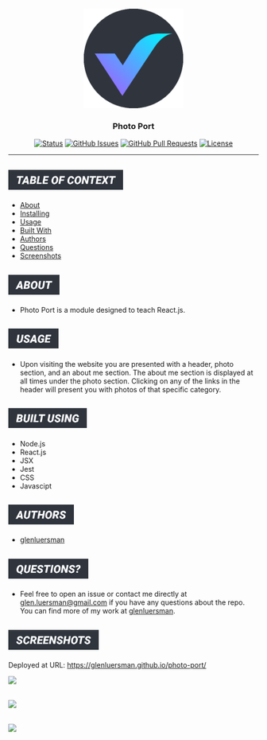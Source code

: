 <p align="center">
 <img width=200px height=200px src="public/images/logo-round-dark.png" alt="Project logo"></a>
</p>

<h3 align="center">Photo Port</h3>

<div align="center">

[![Status](https://img.shields.io/badge/status-active-success.svg)]()
[![GitHub Issues](https://img.shields.io/github/issues/glenluersman/photo-port.svg)](https://github.com/glenluersman/photo-port/issues)
[![GitHub Pull Requests](https://img.shields.io/github/issues-pr/glenluersman/photo-port.svg)](https://github.com/glenluersman/photo-port/pulls)
[![License](https://img.shields.io/badge/license-MIT-blue.svg)](/LICENSE)

</div>

---

## <img src="https://github.com/teamjuli0/readme-badges/blob/main/themes/clean-dark/menu-categories/table-of-context.png?raw=true" style="height: 40px">

- [About](#about)
- [Installing](#installing)
- [Usage](#usage)
- [Built With](#built_using)
- [Authors](#authors)
- [Questions](#questions)
- [Screenshots](#screenshots)

## <img id="about" src="https://github.com/teamjuli0/readme-badges/blob/main/themes/clean-dark/menu-categories/about.png?raw=true" style="height: 40px">

- Photo Port is a module designed to teach React.js.

## <img id="usage" src="https://github.com/teamjuli0/readme-badges/blob/main/themes/clean-dark/menu-categories/usage.png?raw=true" style="height: 40px">

- Upon visiting the website you are presented with a header, photo section, and an about me section. The about me section is displayed at all times under the photo section. Clicking on any of the links in the header will present you with photos of that specific category.

## <img id="built_using" src="https://github.com/teamjuli0/readme-badges/blob/main/themes/clean-dark/menu-categories/built-using.png?raw=true" style="height: 40px">

- Node.js
- React.js
- JSX
- Jest
- CSS
- Javascipt

## <img id="authors" src="https://github.com/teamjuli0/readme-badges/blob/main/themes/clean-dark/menu-categories/authors.png?raw=true" style="height: 40px">

- [glenluersman](https://github.com/glenluersman)

## <img id="questions" src="https://github.com/teamjuli0/readme-badges/blob/main/themes/clean-dark/menu-categories/questions-alt.png?raw=true" style="height: 40px">

- Feel free to open an issue or contact me directly at glen.luersman@gmail.com if you have any questions about the repo. You can find more of my work at [glenluersman](https://github.com/glenluersman/).

## <img id="screenshots" src="https://github.com/teamjuli0/readme-badges/blob/main/themes/clean-dark/menu-categories/screenshots.png?raw=true" style="height: 40px">

Deployed at URL: https://glenluersman.github.io/photo-port/

<img style="margin: 0 0 15px 0" src="public/images/.PNG" ></a>

<img style="margin: 0 0 15px 0" src="public/images/.PNG" ></a>

<img style="margin: 0 0 15px 0" src="public/images/.PNG" ></a>
